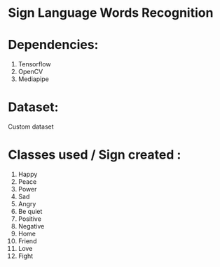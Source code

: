 # Sign Language Words Recognition

# Dependencies:

1. Tensorflow
2. OpenCV
3. Mediapipe

# Dataset:

Custom dataset

# Classes used / Sign created :

1. Happy 
2. Peace
3. Power 
4. Sad 
5. Angry
6. Be quiet
7. Positive
8. Negative
9. Home
10. Friend
11. Love
12. Fight

